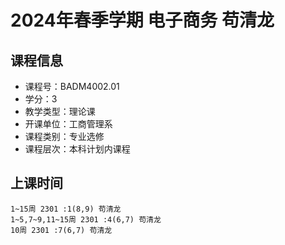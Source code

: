 # 2024年春季学期 电子商务 苟清龙






## 课程信息

- 课程号：BADM4002.01
- 学分：3
- 教学类型：理论课
- 开课单位：工商管理系
- 课程类别：专业选修
- 课程层次：本科计划内课程

## 上课时间

```
1~15周 2301 :1(8,9) 苟清龙
1~5,7~9,11~15周 2301 :4(6,7) 苟清龙
10周 2301 :7(6,7) 苟清龙
```


